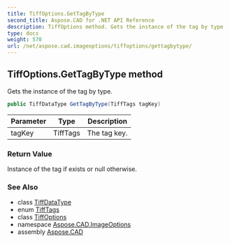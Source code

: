 ```yaml
---
title: TiffOptions.GetTagByType
second_title: Aspose.CAD for .NET API Reference
description: TiffOptions method. Gets the instance of the tag by type
type: docs
weight: 570
url: /net/aspose.cad.imageoptions/tiffoptions/gettagbytype/
---
```

## TiffOptions.GetTagByType method

Gets the instance of the tag by type.

```csharp
public TiffDataType GetTagByType(TiffTags tagKey)
```

| Parameter | Type | Description |
| --- | --- | --- |
| tagKey | TiffTags | The tag key. |

### Return Value

Instance of the tag if exists or null otherwise.

### See Also

* class [TiffDataType](../../../aspose.cad.fileformats.tiff/tiffdatatype/)
* enum [TiffTags](../../../aspose.cad.fileformats.tiff.enums/tifftags/)
* class [TiffOptions](../)
* namespace [Aspose.CAD.ImageOptions](../../tiffoptions/)
* assembly [Aspose.CAD](../../../)


